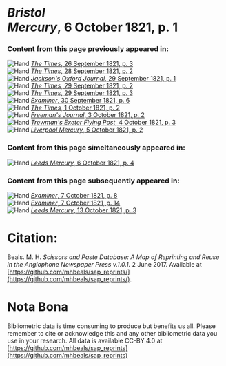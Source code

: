 # *Bristol Mercury*, 6 October 1821, p. 1  
  
### Content from this page previously appeared in:  
![Hand](http://scissorsandpaste.net/wp-content/uploads/2017/06/smallhandpointer.png) [*The Times*, 26 September 1821, p. 3](https://mhbeals.github.io/sap_html/The-Times/The-Times-26-September-1821-p-3)  
![Hand](http://scissorsandpaste.net/wp-content/uploads/2017/06/smallhandpointer.png) [*The Times*, 28 September 1821, p. 2](https://mhbeals.github.io/sap_html/The-Times/The-Times-28-September-1821-p-2)  
![Hand](http://scissorsandpaste.net/wp-content/uploads/2017/06/smallhandpointer.png) [*Jackson's Oxford Journal*, 29 September 1821, p. 1](https://mhbeals.github.io/sap_html/Jackson's-Oxford-Journal/Jackson's-Oxford-Journal-29-September-1821-p-1)  
![Hand](http://scissorsandpaste.net/wp-content/uploads/2017/06/smallhandpointer.png) [*The Times*, 29 September 1821, p. 2](https://mhbeals.github.io/sap_html/The-Times/The-Times-29-September-1821-p-2)  
![Hand](http://scissorsandpaste.net/wp-content/uploads/2017/06/smallhandpointer.png) [*The Times*, 29 September 1821, p. 3](https://mhbeals.github.io/sap_html/The-Times/The-Times-29-September-1821-p-3)  
![Hand](http://scissorsandpaste.net/wp-content/uploads/2017/06/smallhandpointer.png) [*Examiner*, 30 September 1821, p. 6](https://mhbeals.github.io/sap_html/Examiner/Examiner-30-September-1821-p-6)  
![Hand](http://scissorsandpaste.net/wp-content/uploads/2017/06/smallhandpointer.png) [*The Times*, 1 October 1821, p. 2](https://mhbeals.github.io/sap_html/The-Times/The-Times-1-October-1821-p-2)  
![Hand](http://scissorsandpaste.net/wp-content/uploads/2017/06/smallhandpointer.png) [*Freeman's Journal*, 3 October 1821, p. 2](https://mhbeals.github.io/sap_html/Freeman's-Journal/Freeman's-Journal-3-October-1821-p-2)  
![Hand](http://scissorsandpaste.net/wp-content/uploads/2017/06/smallhandpointer.png) [*Trewman's Exeter Flying Post*, 4 October 1821, p. 3](https://mhbeals.github.io/sap_html/Trewman's-Exeter-Flying-Post/Trewman's-Exeter-Flying-Post-4-October-1821-p-3)  
![Hand](http://scissorsandpaste.net/wp-content/uploads/2017/06/smallhandpointer.png) [*Liverpool Mercury*, 5 October 1821, p. 2](https://mhbeals.github.io/sap_html/Liverpool-Mercury/Liverpool-Mercury-5-October-1821-p-2)  
  
### Content from this page simeltaneously appeared in:  
![Hand](http://scissorsandpaste.net/wp-content/uploads/2017/06/smallhandpointer.png) [*Leeds Mercury*, 6 October 1821, p. 4](https://mhbeals.github.io/sap_html/Leeds-Mercury/Leeds-Mercury-6-October-1821-p-4)  
  
### Content from this page subsequently appeared in:  
![Hand](http://scissorsandpaste.net/wp-content/uploads/2017/06/smallhandpointer.png) [*Examiner*, 7 October 1821, p. 8](https://mhbeals.github.io/sap_html/Examiner/Examiner-7-October-1821-p-8)  
![Hand](http://scissorsandpaste.net/wp-content/uploads/2017/06/smallhandpointer.png) [*Examiner*, 7 October 1821, p. 14](https://mhbeals.github.io/sap_html/Examiner/Examiner-7-October-1821-p-14)  
![Hand](http://scissorsandpaste.net/wp-content/uploads/2017/06/smallhandpointer.png) [*Leeds Mercury*, 13 October 1821, p. 3](https://mhbeals.github.io/sap_html/Leeds-Mercury/Leeds-Mercury-13-October-1821-p-3)  


# Citation: 

Beals. M. H. *Scissors and Paste Database: A Map of Reprinting and Reuse in the Anglophone Newspaper Press v.1.0.1.* 2 June 2017. Available at [https://github.com/mhbeals/sap_reprints/](https://github.com/mhbeals/sap_reprints/). 

# Nota Bona

Bibliometric data is time consuming to produce but benefits us all. Please remember to cite or acknowledge this and any other bibliometric data you use in your research. All data is available CC-BY 4.0 at [https://github.com/mhbeals/sap_reprints](https://github.com/mhbeals/sap_reprints)